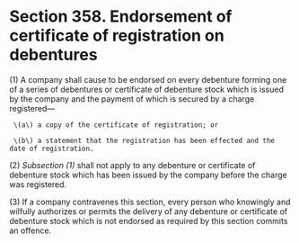 # Section 358. Endorsement of certificate of registration on debentures

\(1\) A company shall cause to be endorsed on every debenture forming one of a series of debentures or certificate of debenture stock which is issued by the company and the payment of which is secured by a charge registered—

     \(a\) a copy of the certificate of registration; or

     \(b\) a statement that the registration has been effected and the date of registration.

\(2\) _Subsection \(1\)_ shall not apply to any debenture or certificate of debenture stock which has been issued by the company before the charge was registered.

\(3\) If a company contravenes this section, every person who knowingly and wilfully authorizes or permits the delivery of any debenture or certificate of debenture stock which is not endorsed as required by this section commits an offence.

